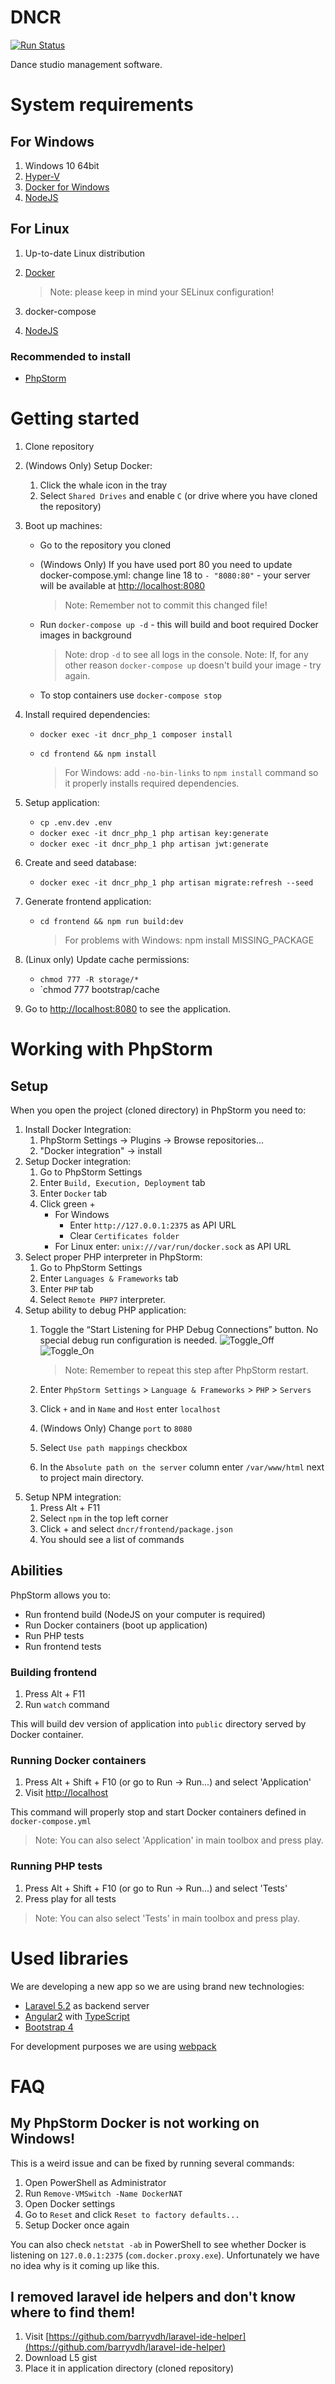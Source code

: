 # DNCR

[![Run Status](https://api.shippable.com/projects/5790eff53be4f4faa56d6db9/badge?branch=develop)](https://app.shippable.com/projects/5790eff53be4f4faa56d6db9)

Dance studio management software.

# System requirements

## For Windows
1. Windows 10 64bit
2. [Hyper-V](https://msdn.microsoft.com/en-us/virtualization/hyperv_on_windows/quick_start/walkthrough_install)
3. [Docker for Windows](https://www.docker.com/products/docker#/windows)
4. [NodeJS](https://nodejs.org/en/download/current/)

## For Linux
1. Up-to-date Linux distribution
2. [Docker](https://www.docker.com/products/docker#/linux)

    > Note: please keep in mind your SELinux configuration!
    
3. docker-compose
4. [NodeJS](https://nodejs.org/en/download/current/)

### Recommended to install

* [PhpStorm](https://www.jetbrains.com/phpstorm/download/)

# Getting started

1. Clone repository
2. (Windows Only) Setup Docker:
    1. Click the whale icon in the tray
    2. Select `Shared Drives` and enable `C` (or drive where you have cloned the repository)
3. Boot up machines: 
    * Go to the repository you cloned
    * (Windows Only) If you have used port 80 you need to update docker-compose.yml: change line 18 to `- "8080:80"` - your server will be available at [http://localhost:8080](http://localhost:8080)
    
        > Note: Remember not to commit this changed file!
    
    * Run `docker-compose up -d` - this will build and boot required Docker images in background
    
        > Note: drop `-d` to see all logs in the console.
        > Note: If, for any other reason `docker-compose up` doesn't build your image - try again.
    
    * To stop containers use `docker-compose stop`
4. Install required dependencies:
    * `docker exec -it dncr_php_1 composer install`
    * `cd frontend && npm install`
    
        > For Windows: add `-no-bin-links` to `npm install` command so it properly installs required dependencies.

5. Setup application:
    * `cp .env.dev .env`
    * `docker exec -it dncr_php_1 php artisan key:generate`
    * `docker exec -it dncr_php_1 php artisan jwt:generate`
6. Create and seed database:
    * `docker exec -it dncr_php_1 php artisan migrate:refresh --seed`
7. Generate frontend application:
    * `cd frontend && npm run build:dev`
    
        > For problems with Windows: npm install MISSING_PACKAGE

8. (Linux only) Update cache permissions:
    * `chmod 777 -R storage/*`
    * `chmod 777 bootstrap/cache
9. Go to [http://localhost:8080](http://localhost:8080) to see the application.

# Working with PhpStorm

## Setup

When you open the project (cloned directory) in PhpStorm you need to:

1. Install Docker Integration:    
    1. PhpStorm Settings -> Plugins -> Browse repositories...
    2. "Docker integration" -> install
2. Setup Docker integration:
    1. Go to PhpStorm Settings
    2. Enter `Build, Execution, Deployment` tab
    3. Enter `Docker` tab
    4. Click green +
        * For Windows 
            * Enter `http://127.0.0.1:2375` as API URL
            * Clear `Certificates folder`
        * For Linux enter: `unix:///var/run/docker.sock` as API URL
3. Select proper PHP interpreter in PhpStorm:
    1. Go to PhpStorm Settings
    2. Enter `Languages & Frameworks` tab
    3. Enter `PHP` tab
    4. Select `Remote PHP7` interpreter.
4. Setup ability to debug PHP application:
    1. Toggle the “Start Listening for PHP Debug Connections” button. No special debug run configuration is needed. 
    ![Toggle_Off](https://confluence.jetbrains.com/download/attachments/50497722/zero_conf_debug_1.png)
    ![Toggle_On](https://confluence.jetbrains.com/download/attachments/50497722/zero_conf_debug_2.png)
    
        > Note: Remember to repeat this step after PhpStorm restart.
        
    2. Enter `PhpStorm Settings` > `Language & Frameworks` > `PHP` > `Servers`
    3. Click `+` and in `Name` and `Host` enter `localhost`
    4. (Windows Only) Change `port` to `8080`
    5. Select `Use path mappings` checkbox
    6. In the `Absolute path on the server` column enter `/var/www/html` next to project main directory.
5. Setup NPM integration:
    1. Press Alt + F11
    2. Select `npm` in the top left corner
    3. Click + and select `dncr/frontend/package.json`
    4. You should see a list of commands

## Abilities

PhpStorm allows you to:

* Run frontend build (NodeJS on your computer is required)
* Run Docker containers (boot up application)
* Run PHP tests
* Run frontend tests

### Building frontend

1. Press Alt + F11
2. Run `watch` command

This will build dev version of application into `public` directory served by Docker container.

### Running Docker containers

1. Press Alt + Shift + F10 (or go to Run -> Run...) and select 'Application'
2. Visit [http://localhost](http://localhost)

This command will properly stop and start Docker containers defined in `docker-compose.yml`

> Note: You can also select 'Application' in main toolbox and press play.

### Running PHP tests

1. Press Alt + Shift + F10 (or go to Run -> Run...) and select 'Tests'
2. Press play for all tests

> Note: You can also select 'Tests' in main toolbox and press play.

# Used libraries

We are developing a new app so we are using brand new technologies:

* [Laravel 5.2](https://laravel.com/docs/5.2/quickstart) as backend server
* [Angular2](https://angular.io/docs/ts/latest/quickstart.html) with [TypeScript](https://www.typescriptlang.org/docs/tutorial.html)
* [Bootstrap 4](http://v4-alpha.getbootstrap.com/getting-started/introduction/)
 
For development purposes we are using [webpack](https://webpack.github.io/)

# FAQ

## My PhpStorm Docker is not working on Windows!

This is a weird issue and can be fixed by running several commands:
1. Open PowerShell as Administrator
2. Run `Remove-VMSwitch -Name DockerNAT`
3. Open Docker settings
4. Go to `Reset` and click `Reset to factory defaults...`
5. Setup Docker once again

You can also check `netstat -ab` in PowerShell to see whether Docker is listening on `127.0.0.1:2375` (`com.docker.proxy.exe`).
Unfortunately we have no idea why is it coming up like this.

## I removed laravel ide helpers and don't know where to find them!

1. Visit [https://github.com/barryvdh/laravel-ide-helper](https://github.com/barryvdh/laravel-ide-helper)
2. Download L5 gist
3. Place it in application directory (cloned repository)
